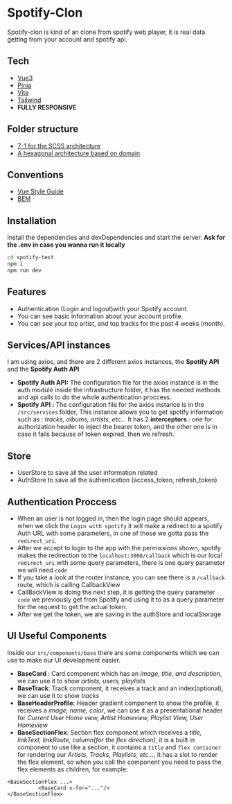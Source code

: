 # Spotify-Clon

Spotify-clon is kind of an clone from spotify web player, it is real data getting from your account and spotify api.
## Tech
- [Vue3](https://vuejs.org/)
- [Pinia](https://pinia.vuejs.org/)
- [Vite](https://vitejs.dev/guide/why.html)
- [Tailwind](https://markus.oberlehner.net/blog/vue-project-directory-structure-keep-it-flat-or-group-by-domain/)
- **FULLY RESPONSIVE**
## Folder structure

- [7-1 for the SCSS architecture](https://sass-guidelin.es/es/#arquitectura)
- [A hexagonal architecture based on domain](https://markus.oberlehner.net/blog/vue-project-directory-structure-keep-it-flat-or-group-by-domain/)

## Conventions
- [Vue Style Guide](https://vuejs.org/style-guide/)
- [BEM](https://getbem.com/)
## Installation

Install the dependencies and devDependencies and start the server.
**Ask for the .env in case you wanna run it locally**

```sh
cd spotify-test
npm i
npm run dev
```

## Features

- Authentication (Login and logout)with your Spotify account.
- You can see basic information about your account profile.
- You can see your top artist, and top tracks for the past 4 weeks (month).

## Services/API instances
I am using axios, and there are 2 different axios instances, the **Spotify API** and the **Spotify Auth API**
- **Spotify Auth API:** The configuration file for the axios instance is in the auth module inside the infrastructure folder, it has the needed methods and api calls to do the whole authentication proccess.
 - **Spotify API :** The configuration file for the axios instance is in the `/src/services` folder, This instance allows you to get spotify information such as : *tracks, albums, artists, etc...* It has 2 **interceptors** : one for authorization header to inject the bearer token, and the other one is in case it fails because of token expired, then we refresh.
## Store
- UserStore to save all the user information related
- AuthStore to save all the authentication (access_token, refresh_token)
 ## Authentication Proccess
- When an user is not logged in, then the login page should appears, when we click the `Login with spotify` it will make a redirect to a spotify Auth URL with some parameters, in one of those we gotta pass the `redirect_uri`.
- After we accept to login to the app with the permissions shown, spotify makes the redirection to the `localhost:3000/callback` which is our local `redirect_uri` with some query parameters, there is one query parameter we will need `code`
- If you take a look at the router instance, you can see there is a `/callback` route, which is calling CallbackView
- CallBackView is doing the next step, it is getting the query parameter `code` we previously get from Spotify and using it to as a query parameter for the request to get the actual token.
- After we get the token, we are saving in the authStore and localStorage

## UI Useful Components
Inside our `src/components/base` there are some components which we can use to make our UI development easier.

- **BaseCard** : Card component which has an *image, title, and description*, we can use it to show *artists, users, playlists*
- **BaseTrack**: Track component, it receives a track and an index(optional), we can use it to show *tracks*
- **BaseHeaderProfile**: Header gradient component to show the profile, it receives a *image, name, color*, we can use it as a presentational header for *Current User Home view, Artist Homeview, Playlist View, User Homeview*
- **BaseSectionFlex**: Section flex component which receives a *title, linkText, linkRoute, column(for the flex direction)*, it is a built in component to use like a section, it contains a `title` and `flex container` for rendering our *Artists, Tracks, Playlists, etc...*, it has a slot to render the flex element, so when you call the component you need to pass the flex elements as children, for example:
```
<BaseSectionFlex ...>
          <BaseCard v-for="..."/>
</BaseSectionFlex>
```
